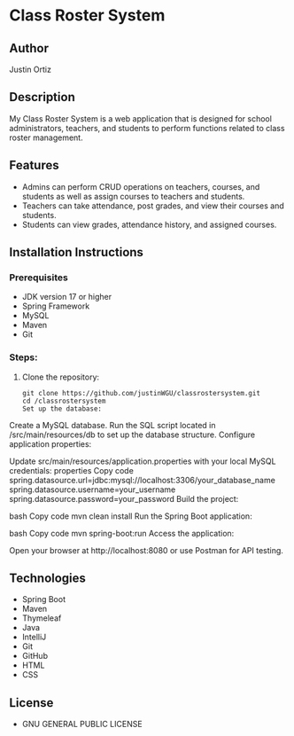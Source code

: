 # Class Roster System

## Author
Justin Ortiz

## Description
My Class Roster System is a web application that is designed for school 
administrators, teachers, and students to perform functions related to class
roster management. 


## Features
- Admins can perform CRUD operations on teachers, courses, and students as well 
as assign courses to teachers and students.
- Teachers can take attendance, post grades, and view their courses and students.
- Students can view grades, attendance history, and assigned courses. 

## Installation Instructions
### Prerequisites
- JDK version 17 or higher 
- Spring Framework
- MySQL
- Maven
- Git
### Steps:
1. Clone the repository:
    ```
    git clone https://github.com/justinWGU/classrostersystem.git
    cd /classrostersystem
   Set up the database:

Create a MySQL database.
Run the SQL script located in /src/main/resources/db to set up the database structure.
Configure application properties:

Update src/main/resources/application.properties with your local MySQL credentials:
properties
Copy code
spring.datasource.url=jdbc:mysql://localhost:3306/your_database_name
spring.datasource.username=your_username
spring.datasource.password=your_password
Build the project:

bash
Copy code
mvn clean install
Run the Spring Boot application:

bash
Copy code
mvn spring-boot:run
Access the application:

Open your browser at http://localhost:8080 or use Postman for API testing.

## Technologies
- Spring Boot 
- Maven
- Thymeleaf
- Java
- IntelliJ
- Git
- GitHub
- HTML
- CSS

## License
- GNU GENERAL PUBLIC LICENSE
